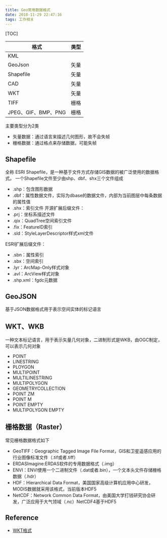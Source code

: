 ```yaml
---
title: Geo常用数据格式
date: 2018-11-29 22:47:16
tags: 工作相关
---
```


[TOC]

| 格式 | 类型 |
|---|---|
| KML | |
| GeoJson | 矢量 |
| Shapefile | 矢量 |
| CAD | 矢量 |
| WKT | 矢量 |
| TIFF | 栅格 |
| JPEG、GIF、BMP、PNG | 栅格 |

<!--more-->
主要类型分为2类
* 矢量数据：通过语言来描述几何图形，故不会失帧
* 栅格数据：通过格点来存储数据，可能失帧

## Shapefile
全称 ESRI Shapefile，是一种基于文件方式存储GIS数据的被广泛使用的数据格式。
一个Shapefile文件至少由shp、dbf、shx三个文件组成
* .shp：包含图形数据
* .dbf：属性数据文件，实际为dbase的数据文件，内部为当前图层中每条数据的属性值
* .shx：索引文件
开源扩展后缀文件：
* .prj：坐标系描述文件
* .qix：QuadTree空间索引文件
* .fix：FeatureID索引
* .sld：StyleLayerDescriptor样式xml文件

ESRI扩展后缀文件：
* .sbn：属性索引
* .sbx：空间索引
* .lyr：ArcMap-Only样式对象
* .avl：ArcView样式对象
* .shp.xml：fgdc元数据


## GeoJSON
基于JSON数据格式用于表示空间实体的标记语言

## WKT、WKB
一种文本标记语言，用于表示矢量几何对象，二进制形式是WKB，由OGC制定，可以表示几何对象
* POINT
* LINESTRING
* PLOYGON
* MULTIPOINT
* MULTILINESTRING
* MULTIPOLYGON
* GEOMETRYCOLLECTION
* POINT ZM
* POINT M
* POINT EMPTY
* MULTIPOLYGON EMPTY

## 栅格数据（Raster）
常见栅格数据格式如下
* GeoTIFF：Geographic Tagged Image File Format，GIS和卫星遥感应用的行业图像标准文件（.tif或者.tiff）
* ERDASImagine:ERDAS软件的专用数据格式（.img）
* ENVI：ENVI使用一个二进制文件（.dat或者.bin），一个文本头文件存储栅格数据（.hdr）
* HDF：Hierarchical Data Format，美国国家高级计算机应用中心研发，MODIS数据就采用该格式，当前版本HDF5
* NetCDF：Network Common Data Format，由美国大学打钱研究协会研发，广泛应用于大气领域（.nc）NetCDF4基于HDF5

    
## Reference
* [WKT格式](https://blog.csdn.net/shixiaoguo90/article/details/33720167)


